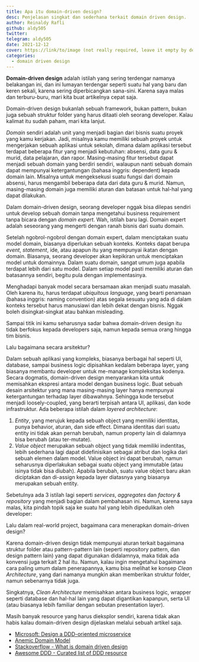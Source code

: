 ```yaml
---
title: Apa itu domain-driven design?
desc: Penjelasan singkat dan sederhana terkait domain driven design.
author: Reinaldy Rafli
github: aldy505
twitter:
telegram: aldy505
date: 2021-12-12
cover: https://link/to/image (not really required, leave it empty by deleting this line)
categories:
  - domain driven design
---
```


**Domain-driven design** adalah istilah yang sering terdengar namanya belakangan ini, dan ini lumayan terdengar seperti
suatu hal yang baru dan keren sekali, karena sering diperbicangkan sana-sini. Karena saya malas dan terburu-buru,
mari kita buat artikelnya cepat saja.

Domain-driven design bukanlah sebuah framework, bukan pattern, bukan juga sebuah struktur folder yang harus ditaati
oleh seorang developer. Kalau kalimat itu sudah paham, mari kita lanjut.

_Domain_ sendiri adalah unit yang menjadi bagian dari bisnis suatu proyek yang kamu kerjakan. Jadi, misalnya kamu memiliki
sebuah proyek untuk mengerjakan sebuah aplikasi untuk sekolah, dimana dalam aplikasi tersebut terdapat beberapa fitur yang
menjadi kebutuhan: absensi, data guru & murid, data pelajaran, dan rapor. Masing-masing fitur tersebut dapat menjadi
sebuah domain yang berdiri sendiri, walaupun nanti sebuah domain dapat mempunyai ketergantungan (bahasa inggris: dependent)
kepada domain lain. Misalnya untuk mengeksekusi suatu fungsi dari domain absensi, harus mengambil beberapa data dari data
guru & murid. Namun, masing-masing domain juga memiliki aturan dan batasan untuk hal-hal yang dapat dilakukan.

Dalam domain-driven design, seorang developer nggak bisa dilepas sendiri untuk develop sebuah domain tanpa mengetahui
business requirement tanpa bicara dengan _domain expert_. Wah, istilah baru lagi. Domain expert adalah seseorang yang mengerti
dengan ranah bisnis dari suatu domain.

Setelah ngobrol-ngobrol dengan domain expert, dalam menciptakan suatu model domain, biasanya diperlukan sebuah konteks.
Konteks dapat berupa _event_, _statement_, ide, atau apapun itu yang mempunyai ikatan dengan domain. Biasanya, seorang developer
akan kepikiran untuk menciptakan model untuk domainnya. Dalam suatu domain, sangat umum juga apabila terdapat lebih dari
satu model. Dalam setiap model pasti memiliki aturan dan batasannya sendiri, begitu pula dengan implementasinya.

Menghadapi banyak model secara bersamaan akan menjadi suatu masalah. Oleh karena itu, harus terdapat _ubiquitous language_,
yang bearti penamaan (bahasa inggris: naming convention) atas segala sesuatu yang ada di dalam konteks tersebut harus
manusiawi dan lebih dekat dengan bisnis. Nggak boleh disingkat-singkat atau bahkan misleading.

Sampai titik ini kamu seharusnya sadar bahwa domain-driven design itu tidak berfokus kepada developers saja, namun kepada
semua orang hingga tim bisnis.

Lalu bagaimana secara arsitektur?

Dalam sebuah aplikasi yang kompleks, biasanya berbagai hal seperti UI, database, sampai business logic dipisahkan kedalam
beberapa layer, yang biasanya membantu developer untuk me-manage kompleksitas kodenya. Secara dogmatis, domain-driven design
menyarankan kita untuk memisahkan ekspresi antara model dengan business logic. Buat sebuah desain arsitektur yang mana
masing-masing layer hanya mempunyai ketergantungan terhadap layer dibawahnya. Sehingga kode tersebut menjadi loosely-coupled,
yang berarti terpisah antara UI, aplikasi, dan kode infrastruktur. Ada beberapa istilah dalam _layered architecture_:

1. _Entity_, yang merujuk kepada sebuah object yang memiliki identitas, punya behavior, aturan, dan side effect. Dimana
   identitas dari suatu entity ini tidak akan pernah berubah, namun property lain di dalamnya bisa berubah
   (atau ter-mutate).
2. _Value object_ merupakan sebuah object yang tidak memiliki indentitas, lebih sederhana lagi dapat didefinisikan sebagai
   atribut dan logika dari sebuah elemen dalam model. Value object ini dapat berubah, namun seharusnya diperlakukan sebagai
   suatu object yang immutable (atau isinya tidak bisa diubah). Apabila berubah, suatu value object baru akan diciptakan
   dan di-assign kepada layer diatasnya yang biasanya merupakan sebuah entity.

Sebetulnya ada 3 istilah lagi seperti _services_, _aggregates_ dan _factory & repository_ yang menjadi bagian dalam
pembahasan ini. Namun, karena saya malas, kita pindah topik saja ke suatu hal yang lebih dipedulikan oleh developer:

Lalu dalam real-world project, bagaimana cara menerapkan domain-driven design?

Karena domain-driven design tidak mempunyai aturan terkait bagaimana struktur folder atau pattern-pattern lain
(seperti repository pattern, dan design pattern lain) yang dapat digunakan didalamnya, maka tidak ada konvensi juga
terkait 2 hal itu. Namun, kalau ingin mengetahui bagaimana cara paling umum dalam penerapannya, kamu bisa melihat
ke konsep _Clean Architecture_, yang dari namanya mungkin akan memberikan struktur folder, namun sebenarnya tidak juga.

Singkatnya, _Clean Architecture_ memisahkan antara business logic, wrapper seperti database dan hal-hal lain yang dapat
digantikan kapanpun, serta UI (atau biasanya lebih familiar dengan sebutan presentation layer).

Masih banyak resource yang harus dieksplor sendiri, karena tidak akan habis kalau domain-driven design dijelaskan melalui
sebuah artikel saja.

- [Microsoft: Design a DDD-oriented microservice](https://docs.microsoft.com/en-us/dotnet/architecture/microservices/microservice-ddd-cqrs-patterns/ddd-oriented-microservice)
- [Anemic Domain Model](https://martinfowler.com/bliki/AnemicDomainModel.html)
- [Stackoverflow - What is domain driven design](https://stackoverflow.com/questions/1222392/what-is-domain-driven-design-ddd/1222488#1222488)
- [Awesome DDD - Curated list of DDD resource](https://github.com/heynickc/awesome-ddd)
